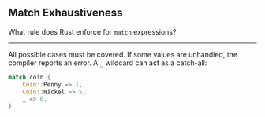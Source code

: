 ## Match Exhaustiveness

What rule does Rust enforce for `match` expressions?

---

All possible cases must be covered. If some values are unhandled, the compiler reports an error.
A `_` wildcard can act as a catch-all:

```rust
match coin {
    Coin::Penny => 1,
    Coin::Nickel => 5,
    _ => 0,
}
```

